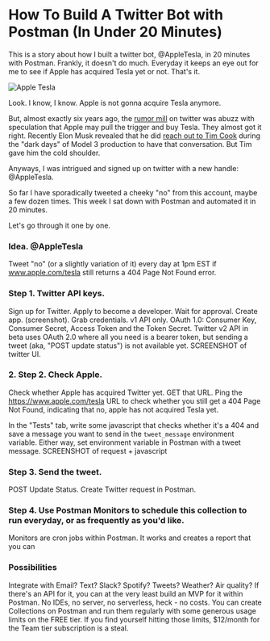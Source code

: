 # How To Build A Twitter Bot with Postman (In Under 20 Minutes)

This is a story about how I built a twitter bot, @AppleTesla, in 20 minutes with Postman. Frankly, it doesn't do much. Everyday it keeps an eye out for me to see if Apple has acquired Tesla yet or not. That's it.

![Apple Tesla](https://i.imgur.com/ZwtUFpZ.png)

Look. I know, I know. Apple is not gonna acquire Tesla anymore. 

But, almost exactly six years ago, the [rumor mill](https://www.linkedin.com/pulse/apple-buy-tesla-75b-18-months-jason-calacanis/) on twitter was abuzz with speculation that Apple may pull the trigger and buy Tesla. They almost got it right. Recently Elon Musk revealed that he did [reach out to Tim Cook](https://twitter.com/elonmusk/status/1341485211209637889?s=20) during the "dark days" of Model 3 production to have that conversation. But Tim gave him the cold shoulder.

Anyways, I was intrigued and signed up on twitter with a new handle: @AppleTesla.

So far I have sporadically tweeted a cheeky "no" from this account, maybe a few dozen times. This week I sat down with Postman and automated it in 20 minutes. 

Let's go through it one by one.

### Idea. @AppleTesla
Tweet "no" (or a slightly variation of it) every day at 1pm EST if www.apple.com/tesla still returns a 404 Page Not Found error. 


### Step 1. Twitter API keys.

Sign up for Twitter. Apply to become a developer. Wait for approval. Create app. (screenshot). Grab credentials. 
v1 API only. OAuth 1.0: Consumer Key, Consumer Secret, Access Token and the Token Secret. Twitter v2 API in beta uses OAuth 2.0 where all you need is a bearer token, but sending a tweet (aka, "POST update status") is not available yet.
SCREENSHOT of twitter UI.

### 2. Step 2. Check Apple.

Check whether Apple has acquired Twitter yet. GET that URL.
Ping the https://www.apple.com/tesla URL to check whether you still get a 404 Page Not Found, indicating that no, apple has not acquired Tesla yet.
 

In the "Tests" tab, write some javascript that checks whether it's a 404 and save a message you want to send in the `tweet_message` environment variable.
Either way, set environment variable in Postman with a tweet message. 
SCREENSHOT of request + javascript

### Step 3. Send the tweet.


POST Update Status.
Create Twitter request in Postman. 

### Step 4. Use Postman Monitors to schedule this collection to run everyday, or as frequently as you'd like.
Monitors are cron jobs within Postman. It works and creates a report that you can 


### Possibilities 

Integrate with Email? Text? Slack? Spotify? Tweets? Weather? Air quality? If there's an API for it, you can at the very least build an MVP for it within Postman. No IDEs, no server, no serverless, heck - no costs. You can create Collections on Postman and run them regularly with some generous usage limits on the FREE tier. If you find yourself hitting those limits, $12/month for the Team tier subscription is a steal.
